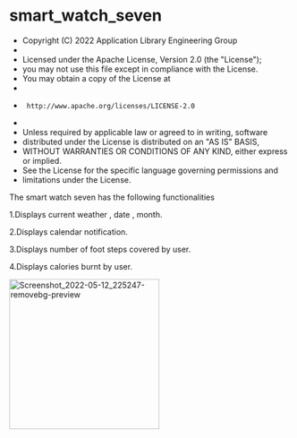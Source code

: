 # smart_watch_seven


 * Copyright (C) 2022 Application Library Engineering Group
 *
 * Licensed under the Apache License, Version 2.0 (the "License");
 * you may not use this file except in compliance with the License.
 * You may obtain a copy of the License at
 *
 *      http://www.apache.org/licenses/LICENSE-2.0
 *
 * Unless required by applicable law or agreed to in writing, software
 * distributed under the License is distributed on an "AS IS" BASIS,
 * WITHOUT WARRANTIES OR CONDITIONS OF ANY KIND, either express or implied.
 * See the License for the specific language governing permissions and
 * limitations under the License.
 
 
The smart watch seven has the following functionalities

1.Displays current weather , date , month.

2.Displays calendar notification.

3.Displays number of foot steps covered by user.

4.Displays calories burnt by user.


<img width="268" alt="Screenshot_2022-05-12_225247-removebg-preview" src="https://user-images.githubusercontent.com/105449448/168287925-f823ce37-e2e2-4e4c-bd4e-4a908286d42e.png">
